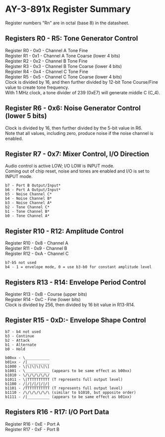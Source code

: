# AY-3-891x Register Summary

Register numbers "Rn" are in octal (base 8) in the datasheet.

## Registers R0 - R5: Tone Generator Control

Register R0  - 0x0 - Channel A Tone Fine  
Register R1  - 0x1 - Channel A Tone Coarse (lower 4 bits)  
Register R2  - 0x2 - Channel B Tone Fine  
Register R3  - 0x3 - Channel B Tone Coarse (lower 4 bits)  
Register R4  - 0x4 - Channel C Tone Fine  
Register R5  - 0x5 - Channel C Tone Coarse (lower 4 bits)  
Clock is divided by 16, and then further divided by 12-bit Tone Course/Fine value to create tone frequency.  
With 1 MHz clock, a tone divider of 239 (0xE7) will generate middle C (C_4).

## Register R6 - 0x6: Noise Generator Control (lower 5 bits)

Clock is divided by 16, then further divided by the 5-bit value in R6.  
Note that all values, including zero, produce noise if the noise channel is enabled.

## Register R7 - 0x7: Mixer Control, I/O Direction

Audio control is active LOW; I/O LOW is INPUT mode.  
Coming out of chip reset, noise and tones are enabled and I/O is set to INPUT mode.  

```text
b7 - Port B Output/Input*  
b6 - Port A Output/Input*  
b5 - Noise Channel C*  
b4 - Noise Channel B*  
b3 - Noise Channel A*  
b2 - Tone Channel C*  
b1 - Tone Channel B*  
b0 - Tone Channel A*  
```

## Register R10 - R12: Amplitude Control

Register R10 - 0x8 - Channel A  
Register R11 - 0x9 - Channel B  
Register R12 - 0xA - Channel C  

```text
b7-b5 not used
b4 - 1 = envelope mode, 0 = use b3-b0 for constant amplitude level
```

## Registers R13 - R14: Envelope Period Control

Register R13 - 0xB - Course (upper bits)  
Register R14 - 0xC - Fine (lower bits)  
Clock is divided by 256, then divided by 16 bit value in R13-R14.  

## Register R15 - 0xD:- Envelope Shape Control

```text
b7 - b4 not used
b3 - Continue
b2 - Attack
b1 - Alternate
b0 - Hold
```

```text
b00xx - \___________
b01xx - /|__________
b1000 - \|\|\|\|\|\|
b1001 - \___________ (appears to be same effect as b00xx)
b1010 - \/\/\/\/\/\/
b1011 - \|TTTTTTTTTT (T represents full output level)
b1100 - /|/|/|/|/|/|
b1101 - /TTTTTTTTTTT (T represents full output level)
b1110 - /\/\/\/\/\/\ (similar to b1010, but opposite order)
b1111 - /|__________ (appears to be same effect as b01xx)
```

## Registers R16 - R17: I/O Port Data

Register R16 - 0xE - Port A  
Register R17 - 0xF - Port B  

[200]: https://github.com/Andy4495/AY3891x
